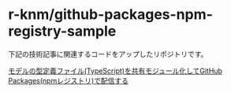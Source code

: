 # r-knm/github-packages-npm-registry-sample

下記の技術記事に関連するコードをアップしたリポジトリです。

[モデルの型定義ファイル(TypeScript)を共有モジュール化してGitHub Packages(npmレジストリ)で配信する](https://zenn.dev/logbuild/articles/2b3f650389eade)
